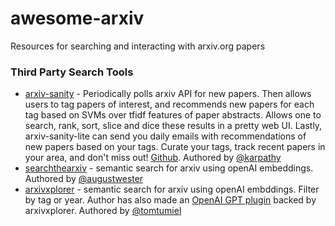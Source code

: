# awesome-arxiv
Resources for searching and interacting with arxiv.org papers


### Third Party Search Tools
- [arxiv-sanity](https://arxiv-sanity-lite.com/) - Periodically polls arxiv API for new papers. Then allows users to tag papers of interest, and recommends new papers for each tag based on SVMs over tfidf features of paper abstracts. Allows one to search, rank, sort, slice and dice these results in a pretty web UI. Lastly, arxiv-sanity-lite can send you daily emails with recommendations of new papers based on your tags. Curate your tags, track recent papers in your area, and don't miss out! [Github](https://github.com/karpathy/arxiv-sanity-lite). Authored by [@karpathy](https://twitter.com/karpathy)
- [searchthearxiv](https://searchthearxiv.com/) - semantic search for arxiv using openAI embeddings. Authored by [@augustwester](https://twitter.com/augustwester)
- [arxivxplorer](https://arxivxplorer.com/) - semantic search for arxiv using openAI embddings. Filter by tag or year. Author has also made an [OpenAI GPT plugin](https://arxivxplorer.com/plugin) backed by arxivxplorer. Authored by [@tomtumiel](https://twitter.com/tomtumiel)

